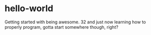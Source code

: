 # hello-world
Getting started with being awesome.
32 and just now learning how to properly program, gotta start somewhere though, right?

